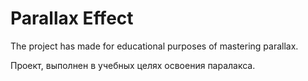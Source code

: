 # Parallax Effect

The project has made for educational purposes of mastering parallax.

Проект, выполнен в учебных целях освоения паралакса.
